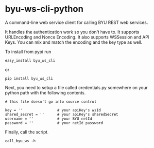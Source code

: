 byu-ws-cli-python
=================

A command-line web service client for calling BYU REST web services.

It handles the authentication work so you don't have to.
It supports URLEncoding and Nonce Encoding.  It also supports WSSession and API Keys.
You can mix and match the encoding and the key type as well.

To install from pypi run

    easy_install byu_ws_cli
or

    pip install byu_ws_cli

Next, you need to setup a file called credentials.py somewhere on your python path with the following contents.

    # this file doesn't go into source control

    key = ''                # your apiKey's wsId
    shared_secret = ''      # your apiKey's sharedSecret
    username = ''           # your BYU netId
    password = ''           # your netId password

Finally, call the script.

    call_byu_ws -h
